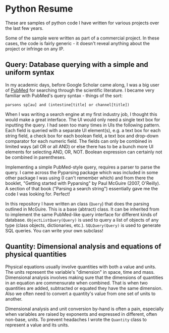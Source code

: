 # Python Resume
These are samples of python code I have written for various projects over the last few years.

Some of the sample were written as part of a commercial project. In these cases, the code
is fairly generic - it doesn't reveal anything about the project or infringe on any IP.

## Query: Database querying with a simple and uniform syntax

In my academic days, before Google Scholar came along, I was a big user of [PubMed](https://pubmed.ncbi.nlm.nih.gov/) 
for searching through the scientific literature. I became very familiar with PubMed's query syntax - things of the sort:

``` parsons sp[au] and (intestine[title] or channel[title]) ```

When I was writing a search engine at my first industry job, I thought this would make a great interface. The UI would 
only need a single text box for inputting the query. I had seen too many times in UIs the following pattern. Each field 
is queried with a separate UI element(s), e.g. a text box for each string field, a check box for each boolean field, 
a text box and drop-down comparator for each numeric field. The fields can only be combined in limited ways 
(all OR or all AND) or else there has to be a bunch more UI elements for selecting AND, OR, NOT. Boolean expression can 
certainly not be combined in parentheses.

Implementing a simple PubMed-style query, requires a parser to parse the query. I came across the Pyparsing package 
which was included in some other package I was using (I can't remember which) and from there the booklet, "Getting 
started with Pyparsing" by Paul McGuire (2007, O'Reilly). A section of that book ("Parsing a search string") essentially 
gave me the code I was looking for. Perfect!

In this repository I have written an class (`Query`) that does the parsing outlined in McGuire. This is a base 
(abtract) class. It can be inherited from to implement the same PubMed-like query interface for different kinds 
of database. `ObjectListQuery(Query)` is used to query a list of objects of any type (class objects, 
dictionaries, etc.). `SQLQuery(Query)` is used to generate SQL queries. You can write your own subclass!


## Quantity: Dimensional analysis and equations of physical quantities

Physical equations usually involve quantities with both a value and units. The units represent the variable's
"dimension" in space, time and mass. Dimensional analysis involves making sure that the dimensions of quantities 
in an equation are commensurate when combined. That is when two quantities are added, subtracted or equated 
they have the same dimension. Also we often need to convert a quantity's value from one set of units to another.

Dimensional analysis and unit conversion by-hand is often a pain, especially when variables are raised 
by exponents and expressed in different, often non-base, units. To prevent headaches I wrote the `Quantity` class 
to represent a value and its units.
